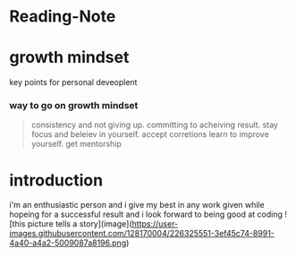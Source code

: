 # Reading-Note
# growth mindset
key points for personal deveoplent
### way to go on growth mindset 
> consistency and not giving up. committing to acheiving result. stay focus and beleiev in yourself. accept corretions learn to improve yourself. get mentorship
# introduction
i'm an enthusiastic person and i give my best in any work given while hopeing for a successful result and i look forward to being good at coding
![this picture tells a story](image](https://user-images.githubusercontent.com/128170004/226325551-3ef45c74-8991-4a40-a4a2-5009087a8196.png)
